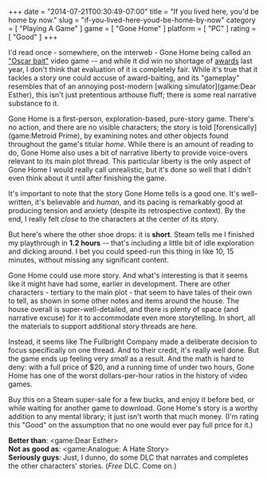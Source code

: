 +++
date = "2014-07-21T00:30:49-07:00"
title = "If you lived here, you'd be home by now."
slug = "if-you-lived-here-youd-be-home-by-now"
category = [ "Playing A Game" ]
game = [ "Gone Home" ]
platform = [ "PC" ]
rating = [ "Good" ]
+++

I'd read once - somewhere, on the interweb - Gone Home being called an <a href="https://en.wikipedia.org/wiki/Oscar_bait">"Oscar bait"</a> video game -- and while it did win no shortage of <a href="http://en.wikipedia.org/wiki/Gone_Home#Reception">awards</a> last year, I don't think that evaluation of it is completely fair.  While it's true that it tackles a story one could accuse of award-baiting, and its "gameplay" resembles that of an annoying post-modern [walking simulator](game:Dear Esther), this isn't just pretentious arthouse fluff; there is some real narrative substance to it.

Gone Home is a first-person, exploration-based, pure-story game.  There's no action, and there are no visible characters; the story is told [forensically](game:Metroid Prime), by examining notes and other objects found throughout the game's titular <i>home</i>.  While there is an amount of reading to do, Gone Home also uses a bit of narrative liberty to provide voice-overs relevant to its main plot thread.  This particular liberty is the only aspect of Gone Home I would really call unrealistic, but it's done so well that I didn't even think about it until after finishing the game.

It's important to note that the story Gone Home tells is a good one.  It's well-written, it's believable and <i>human</i>, and its pacing is remarkably good at producing tension and anxiety (despite its retrospective context).  By the end, I really felt <i>close</i> to the characters at the center of its story.

But here's where the other shoe drops: it is <b>short</b>.  Steam tells me I finished my playthrough in <b>1.2 hours</b> -- that's including a little bit of idle exploration and dicking around.  I bet you could speed-run this thing in like 10, 15 minutes, without missing any significant content.

Gone Home could use more story.  And what's interesting is that it seems like it might have had some, earlier in development.  There are other characters - tertiary to the main plot - that seem to have tales of their own to tell, as shown in some other notes and items around the house.  The house overall is super-well-detailed, and there is plenty of space (and narrative excuse) for it to accommodate even more storytelling.  In short, all the materials to support additional story threads are here.

Instead, it seems like The Fullbright Company made a deliberate decision to focus specifically on one thread.  And to their credit, it's really well done.  But the game ends up feeling very <i>small</i> as a result.  And the math is hard to deny: with a full price of $20, and a running time of under two hours, Gone Home has one of the worst dollars-per-hour ratios in the history of video games.

Buy this on a Steam super-sale for a few bucks, and enjoy it before bed, or while waiting for another game to download.  Gone Home's story is a worthy addition to any mental library; it just isn't worth that much money.  (I'm rating this "Good" on the assumption that no one would ever pay full price for it.)

<b>Better than</b>: <game:Dear Esther>  
<b>Not as good as</b>: <game:Analogue: A Hate Story>  
<b>Seriously guys</b>: Just, I dunno, do some DLC that narrates and completes the other characters' stories.  (<i>Free</i> DLC.  Come on.)